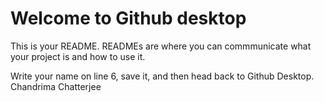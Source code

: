 # Welcome to Github desktop 

This is your README. READMEs are where you can commmunicate what your project is and how to use it. 

Write your name on line 6, save it, and then head back to Github Desktop.
Chandrima Chatterjee 
